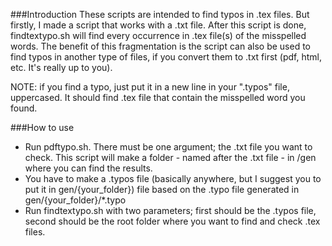 ###Introduction
These scripts are intended to find typos in .tex files. But firstly, I made a script that works with a .txt file.
After this script is done, findtextypo.sh will find every occurrence in .tex file(s) of the misspelled words.
The benefit of this fragmentation is the script can also be used to find typos in another type of files, if you convert them to .txt first (pdf, html, etc. It's really up to you).

NOTE: if you find a typo, just put it in a new line in your ".typos" file, uppercased. It should find .tex file that contain the misspelled word you found.

###How to use
* Run pdftypo.sh. There must be one argument; the .txt file you want to check. This script will make a folder - named after the .txt file - in /gen where you can find the results.
* You have to make a .typos file (basically anywhere, but I suggest you to put it in gen/{your_folder}) file based on the .typo file generated in gen/{your_folder}/*.typo
* Run findtextypo.sh with two parameters; first should be the .typos file, second should be the root folder where you want to find and check .tex files.
